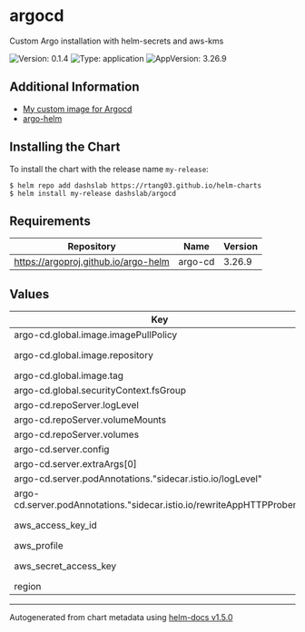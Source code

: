 # argocd

Custom Argo installation with helm-secrets and aws-kms

![Version: 0.1.4](https://img.shields.io/badge/Version-0.1.4-informational?style=flat-square) ![Type: application](https://img.shields.io/badge/Type-application-informational?style=flat-square) ![AppVersion: 3.26.9](https://img.shields.io/badge/AppVersion-3.26.9-informational?style=flat-square)

## Additional Information

- [My custom image for Argocd](https://github.com/rtang03/docker-argocd)
- [argo-helm](https://github.com/argoproj/argo-helm/tree/master/charts/argo-cd)

## Installing the Chart

To install the chart with the release name `my-release`:

```console
$ helm repo add dashslab https://rtang03.github.io/helm-charts
$ helm install my-release dashslab/argocd
```

## Requirements

| Repository | Name | Version |
|------------|------|---------|
| https://argoproj.github.io/argo-helm | argo-cd | 3.26.9 |

## Values

| Key | Type | Default | Description |
|-----|------|---------|-------------|
| argo-cd.global.image.imagePullPolicy | string | internal value | imagePullPolicy |
| argo-cd.global.image.repository | string | `"ghcr.io/rtang03/argocd-helm-secret"` | custom image with helm-secret |
| argo-cd.global.image.tag | string | `"2.1.7-rev2"` |  |
| argo-cd.global.securityContext.fsGroup | int | `2000` |  |
| argo-cd.repoServer.logLevel | string | `"info"` |  |
| argo-cd.repoServer.volumeMounts | list | internal value | Fixture |
| argo-cd.repoServer.volumes | list | internal value | Fixture |
| argo-cd.server.config | object | internal value | Fixture |
| argo-cd.server.extraArgs[0] | string | `"--insecure"` |  |
| argo-cd.server.podAnnotations."sidecar.istio.io/logLevel" | string | `"warning"` |  |
| argo-cd.server.podAnnotations."sidecar.istio.io/rewriteAppHTTPProbers" | string | internal value | Fixture |
| aws_access_key_id | string | `"my-access-key-id"` | ACCESS_KEY_ID for use by kms |
| aws_profile | string | `"my-aws-profile"` | AWS profile name |
| aws_secret_access_key | string | `"my-access-key-secret"` | SECRET_ACCESS_KEY for use by kms |
| region | string | `"my-region"` | AWS region |

----------------------------------------------
Autogenerated from chart metadata using [helm-docs v1.5.0](https://github.com/norwoodj/helm-docs/releases/v1.5.0)
